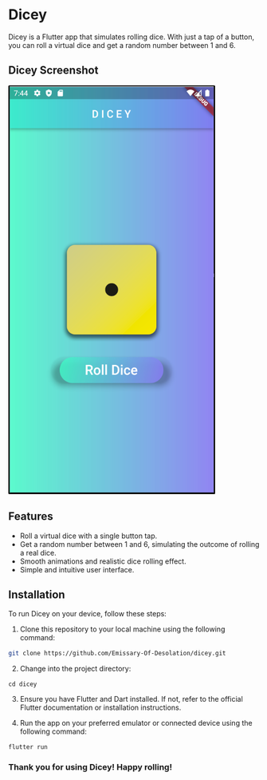 # Dicey

  Dicey is a Flutter app that simulates rolling dice. With just a tap of a button, you can roll a virtual dice and get a random number between 1 and 6.

## Dicey Screenshot
  ![Dicey App Screenshot](/assets/Dicey_AppScreenshot.png)
## Features
  - Roll a virtual dice with a single button tap.
  - Get a random number between 1 and 6, simulating the outcome of rolling a real dice.
  - Smooth animations and realistic dice rolling effect.
  - Simple and intuitive user interface.
  
## Installation
  To run Dicey on your device, follow these steps:

  1. Clone this repository to your local machine using the following command:
    
   ```bash
   git clone https://github.com/Emissary-Of-Desolation/dicey.git
   ```
  2. Change into the project directory:
  
    cd dicey
   3. Ensure you have Flutter and Dart installed. If not, refer to the official Flutter 
       documentation or installation instructions.
  
   4. Run the app on your preferred emulator or connected device using the following command:
    
    flutter run
  
  
  ### Thank you for using Dicey! Happy rolling!
    
